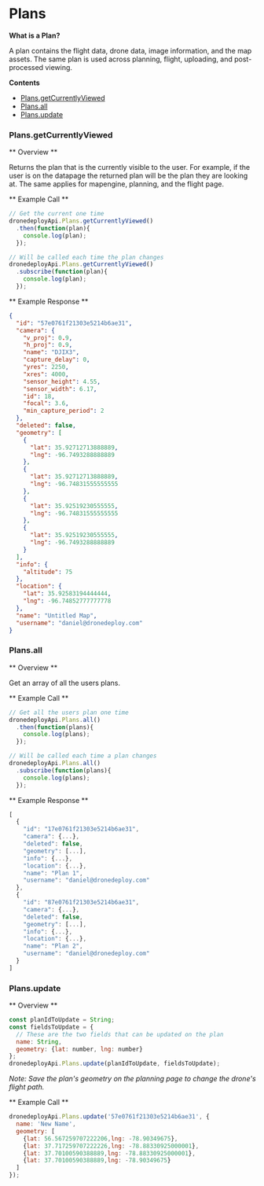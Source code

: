 # Plans

**What is a Plan?**

A plan contains the flight data, drone data, image information, and the map assets. The same plan is used across planning, flight, uploading, and post-processed viewing.

**Contents** 
- [Plans.getCurrentlyViewed](#plansgetcurrentlyviewed)
- [Plans.all](#plansall)
- [Plans.update](#plansupdate)

### Plans.getCurrentlyViewed

** Overview ** 

Returns the plan that is the currently visible to the user. For example, if the user is on the datapage the returned plan will be the plan they are looking at. The same applies for mapengine, planning, and the flight page.

** Example Call ** 
```javascript
// Get the current one time
dronedeployApi.Plans.getCurrentlyViewed()
  .then(function(plan){
    console.log(plan);
  });

// Will be called each time the plan changes
dronedeployApi.Plans.getCurrentlyViewed()
  .subscribe(function(plan){
    console.log(plan);
  });
```

** Example Response ** 
```json
{
  "id": "57e0761f21303e5214b6ae31",
  "camera": {
    "v_proj": 0.9,
    "h_proj": 0.9,
    "name": "DJIX3",
    "capture_delay": 0,
    "yres": 2250,
    "xres": 4000,
    "sensor_height": 4.55,
    "sensor_width": 6.17,
    "id": 18,
    "focal": 3.6,
    "min_capture_period": 2
  },
  "deleted": false,
  "geometry": [
    {
      "lat": 35.92712713888889,
      "lng": -96.7493288888889
    },
    {
      "lat": 35.92712713888889,
      "lng": -96.74831555555555
    },
    {
      "lat": 35.92519230555555,
      "lng": -96.74831555555555
    },
    {
      "lat": 35.92519230555555,
      "lng": -96.7493288888889
    }
  ],
  "info": {
    "altitude": 75
  },
  "location": {
    "lat": 35.92583194444444,
    "lng": -96.74852777777778
  },
  "name": "Untitled Map",
  "username": "daniel@dronedeploy.com"
}
```

### Plans.all
** Overview **

Get an array of all the users plans.

** Example Call **
```javascript
// Get all the users plan one time
dronedeployApi.Plans.all()
  .then(function(plans){
    console.log(plans);
  });

// Will be called each time a plan changes
dronedeployApi.Plans.all()
  .subscribe(function(plans){
    console.log(plans);
  });
```

** Example Response ** 
```javascript
[
  {
    "id": "17e0761f21303e5214b6ae31",
    "camera": {...},
    "deleted": false,
    "geometry": [...],
    "info": {...},
    "location": {...},
    "name": "Plan 1",
    "username": "daniel@dronedeploy.com"
  },
  {
    "id": "87e0761f21303e5214b6ae31",
    "camera": {...},
    "deleted": false,
    "geometry": [...],
    "info": {...},
    "location": {...},
    "name": "Plan 2",
    "username": "daniel@dronedeploy.com"
  }
]
```

### Plans.update

** Overview **

```javascript
const planIdToUpdate = String;
const fieldsToUpdate = {
  // These are the two fields that can be updated on the plan
  name: String,
  geometry: {lat: number, lng: number}
};
dronedeployApi.Plans.update(planIdToUpdate, fieldsToUpdate);
```

*Note: Save the plan's geometry on the planning page to change the drone's flight path.*

** Example Call ** 
```javascript
dronedeployApi.Plans.update('57e0761f21303e5214b6ae31', {
  name: 'New Name',
  geometry: [
    {lat: 56.567259707222206,lng: -78.90349675},
    {lat: 37.717259707222226,lng: -78.88330925000001},
    {lat: 37.70100590388889,lng: -78.88330925000001},
    {lat: 37.70100590388889,lng: -78.90349675}
  ]
});

```
